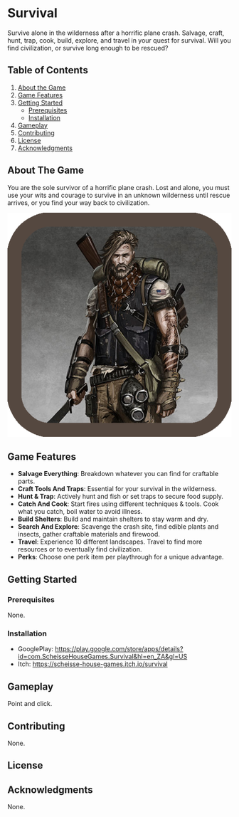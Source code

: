 # Survival
Survive alone in the wilderness after a horrific plane crash. Salvage, craft, hunt, trap, cook, build, explore, and travel in your quest for survival. Will you find civilization, or survive long enough to be rescued? 

## Table of Contents
1. [About the Game](#about-the-game)
2. [Game Features](#game-features)
3. [Getting Started](#getting-started)
    - [Prerequisites](#prerequisites)
    - [Installation](#installation)
4. [Gameplay](#gameplay)
5. [Contributing](#contributing)
6. [License](#license)
7. [Acknowledgments](#acknowledgments)

## About The Game
You are the sole survivor of a horrific plane crash. Lost and alone, you must use your wits and courage to survive in an unknown wilderness until rescue arrives, or you find your way back to civilization.

![Game Screenshot](https://github.com/JimmyDevGit/Survival/blob/main/Scripts/Thumbnail1.png)

## Game Features
* **Salvage Everything**: Breakdown whatever you can find for craftable parts.
* **Craft Tools And Traps**: Essential for your survival in the wilderness.
* **Hunt & Trap**: Actively hunt and fish or set traps to secure food supply.
* **Catch And Cook**: Start fires using different techniques & tools. Cook what you catch, boil water to avoid illness.
* **Build Shelters**: Build and maintain shelters to stay warm and dry.
* **Search And Explore**: Scavenge the crash site, find edible plants and insects, gather craftable materials and firewood.
* **Travel**: Experience 10 different landscapes. Travel to find more resources or to eventually find civilization.
* **Perks**: Choose one perk item per playthrough for a unique advantage.

## Getting Started

### Prerequisites
None.

### Installation
* GooglePlay: https://play.google.com/store/apps/details?id=com.ScheisseHouseGames.Survival&hl=en_ZA&gl=US
* Itch: https://scheisse-house-games.itch.io/survival

## Gameplay
Point and click.

## Contributing
None.

## License

## Acknowledgments
None.
